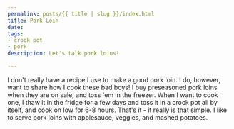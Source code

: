 ```yaml
---
permalink: posts/{{ title | slug }}/index.html
title: Pork Loin
date: 
tags:
- crock pot
- pork
description: Let's talk pork loins!

---
```

I don't really have a recipe I use to make a good pork loin. I do, however, want to share how I cook these bad boys! I buy preseasoned pork loins when they are on sale, and toss 'em in the freezer. When I want to cook one, I thaw it in the fridge for a few days and toss it in a crock pot all by itself, and cook on low for 6-8 hours. That's it - it really is that simple. I like to serve pork loins with applesauce, veggies, and mashed potatoes. 